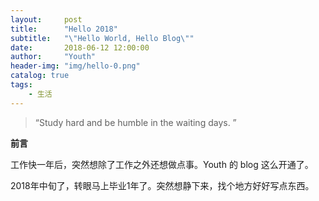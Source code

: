 ```yaml
---
layout:     post
title:      "Hello 2018"
subtitle:   "\"Hello World, Hello Blog\""
date:       2018-06-12 12:00:00
author:     "Youth"
header-img: "img/hello-0.png"
catalog: true
tags:
    - 生活
---
```


> “Study hard and be humble in the waiting days. ”


**前言**

工作快一年后，突然想除了工作之外还想做点事。Youth 的 blog 这么开通了。

2018年中旬了，转眼马上毕业1年了。突然想静下来，找个地方好好写点东西。




